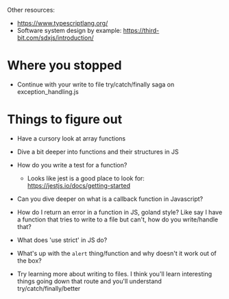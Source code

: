 Other resources:
- https://www.typescriptlang.org/
- Software system design by example: https://third-bit.com/sdxjs/introduction/ 

# Where you stopped
- Continue with your write to file try/catch/finally saga on exception_handling.js

# Things to figure out
- Have a cursory look at array functions
- Dive a bit deeper into functions and their structures in JS
- How do you write a test for a function?
    - Looks like jest is a good place to look for: https://jestjs.io/docs/getting-started 

- Can you dive deeper on what is a callback function in Javascript? 

- How do I return an error in a function in JS, goland style? Like say I have a function that tries to write to a file but can't, how do you write/handle that?
- What does 'use strict' in JS do?

- What's up with the `alert` thing/function and why doesn't it work out of the box?

- Try learning more about writing to files. I think you'll learn interesting things going down that route and you'll understand try/catch/finally/better